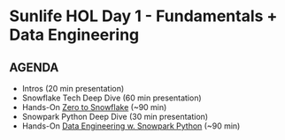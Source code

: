 # Sunlife HOL Day 1 - Fundamentals + Data Engineering

## AGENDA

* Intros (20 min presentation)
* Snowflake Tech Deep Dive (60 min presentation)
* Hands-On [Zero to Snowflake](https://github.com/sfc-gh-mwies/sunlife-hol/tree/main/Day1/zero-to-snowflake) (~90 min)
* Snowpark Python Deep Dive (30 min presentation)
* Hands-On [Data Engineering w. Snowpark Python](https://github.com/sfc-gh-mwies/sunlife-hol/tree/main/Day1/data-engineering-snowpark) (~90 min)
